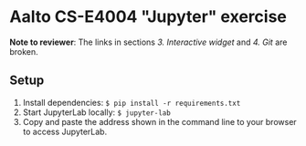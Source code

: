 # Aalto CS-E4004 "Jupyter" exercise

**Note to reviewer**: The links in sections *3. Interactive widget* and *4. Git* are broken.

## Setup

1. Install dependencies: `$ pip install -r requirements.txt`
1. Start JupyterLab locally: `$ jupyter-lab`
1. Copy and paste the address shown in the command line to your browser to access JupyterLab.
